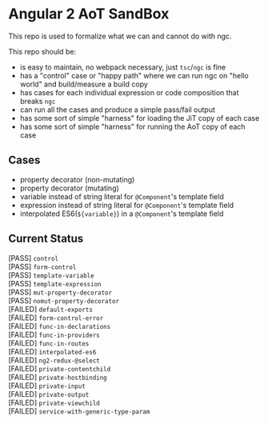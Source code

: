 # Angular 2 AoT SandBox
This repo is used to formalize what we can and cannot do with ngc.

This repo should be:
- is easy to maintain, no webpack necessary, just `tsc`/`ngc` is fine
- has a "control" case or "happy path" where we can run ngc on "hello world" and build/measure a build copy
- has cases for each individual expression or code composition that breaks `ngc`
- can run all the cases and produce a simple pass/fail output
- has some sort of simple "harness" for loading the JiT copy of each case
- has some sort of simple "harness" for running the AoT copy of each case

## Cases
- property decorator (non-mutating)
- property decorator (mutating)
- variable instead of string literal for `@Component`'s template field
- expression instead of string literal for `@Component`'s template field
- interpolated ES6(`${variable}`) in a `@Component`'s template field

## Current Status
[PASS] `control` <br/>
[PASS] `form-control` <br/>
[PASS] `template-variable` <br/>
[PASS] `template-expression` <br/>
[PASS] `mut-property-decorator` <br/>
[PASS] `nomut-property-decorator` <br/>
[FAILED] `default-exports` <br/>
[FAILED] `form-control-error` <br/>
[FAILED] `func-in-declarations` <br/>
[FAILED] `func-in-providers` <br/>
[FAILED] `func-in-routes` <br/>
[FAILED] `interpolated-es6` <br/>
[FAILED] `ng2-redux-@select` <br/>
[FAILED] `private-contentchild` <br/>
[FAILED] `private-hostbinding` <br/>
[FAILED] `private-input` <br/>
[FAILED] `private-output` <br/>
[FAILED] `private-viewchild` <br/>
[FAILED] `service-with-generic-type-param` <br/>
